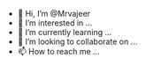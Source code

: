 - 👋 Hi, I’m @Mrvajeer
- 👀 I’m interested in ...
- 🌱 I’m currently learning ...
- 💞️ I’m looking to collaborate on ...
- 📫 How to reach me ...

<!---
Mrvajeer/Mrvajeer is a ✨ special ✨ repository because its `README.md` (this file) appears on your GitHub profile.
You can click the Preview link to 
take a look at your changes.
--->
